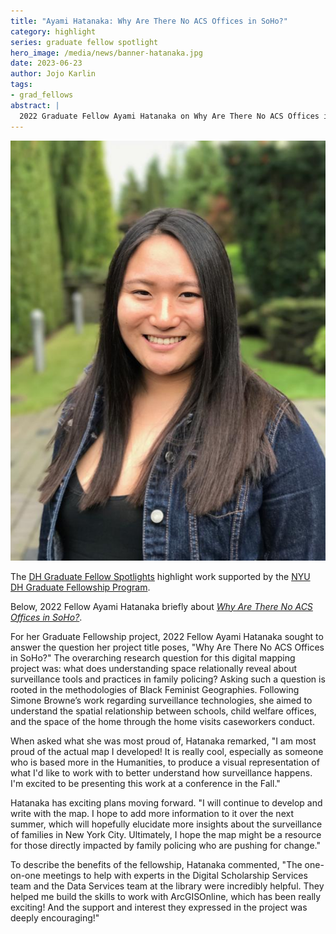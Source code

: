 ```yaml
---
title: "Ayami Hatanaka: Why Are There No ACS Offices in SoHo?"
category: highlight
series: graduate fellow spotlight
hero_image: /media/news/banner-hatanaka.jpg
date: 2023-06-23
author: Jojo Karlin
tags:
- grad_fellows
abstract: |
  2022 Graduate Fellow Ayami Hatanaka on Why Are There No ACS Offices in SoHo?
---
```


<article class="message is-success mb-4" style="max-width:800px">
  <div class="message-body has-text-warning">
      <img src="/media/people/hatanaka.jpg" class="is-pulled-right circle-128" alt="portrait of Ayami Hatanaka"/>
      <p>The <a href="/news/graduate-fellow-spotlights/">DH Graduate Fellow Spotlights</a> highlight work supported by the <a href="/funding/grad-fellowships/">NYU DH Graduate Fellowship Program</a>.</p>
      <p class="mb-3">Below, 2022 Fellow Ayami Hatanaka briefly about <i><a href="/projects/g2022hatanaka/">Why Are There No ACS Offices in SoHo?</a></i>.</p>

  </div>
</article>

For her Graduate Fellowship project, 2022 Fellow Ayami Hatanaka sought to answer the question her project title poses, "Why Are There No ACS Offices in SoHo?" The overarching research question for this digital mapping project was: what does understanding space relationally reveal about surveillance tools and practices in family policing? Asking such a question is rooted in the methodologies of Black Feminist Geographies. Following Simone Browne’s work regarding surveillance technologies, she aimed to understand the spatial relationship between schools, child welfare offices, and the space of the home through the home visits caseworkers conduct. 

When asked what she was most proud of, Hatanaka remarked, "I am most proud of the actual map I developed! It is really cool, especially as someone who is based more in the Humanities, to produce a visual representation of what I'd like to work with to better understand how surveillance happens. I'm excited to be presenting this work at a conference in the Fall."

Hatanaka has exciting plans moving forward. "I will continue to develop and write with the map. I hope to add more information to it over the next summer, which will hopefully elucidate more insights about the surveillance of families in New York City. Ultimately, I hope the map might be a resource for those directly impacted by family policing who are pushing for change."

To describe the benefits of the fellowship, Hatanaka commented, "The one-on-one meetings to help with experts in the Digital Scholarship Services team and the Data Services team at the library were incredibly helpful. They helped me build the skills to work with ArcGISOnline, which has been really exciting! And the support and interest they expressed in the project was deeply encouraging!"

